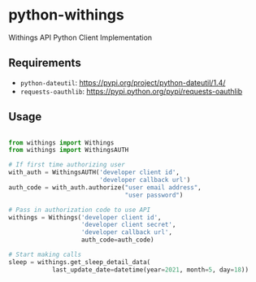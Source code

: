 # python-withings

Withings API Python Client Implementation



## Requirements

* `python-dateutil`: https://pypi.org/project/python-dateutil/1.4/
* `requests-oauthlib`: https://pypi.python.org/pypi/requests-oauthlib


## Usage

```python

from withings import Withings
from withings import WithingsAUTH

# If first time authorizing user
with_auth = WithingsAUTH('developer client id',
						 'developer callback url')
auth_code = with_auth.authorize("user email address",
								"user password")

# Pass in authorization code to use API
withings = Withings('developer client id',
					'developer client secret',
					'developer callback url',
					auth_code=auth_code)

# Start making calls
sleep = withings.get_sleep_detail_data(
			last_update_date=datetime(year=2021, month=5, day=18))

```
